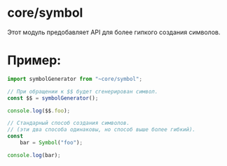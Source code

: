 # core/symbol

Этот модуль предобавляет API для более гипкого создания символов.

# Пример:

```js
import symbolGenerator from "~core/symbol";

// При обращении к $$ будет сгенерирован символ.
const $$ = symbolGenerator();

console.log($$.foo);

// Стандарный способ создания символов.
// (эти два способа одинаковы, но способ выше более гибкий).
const
	bar = Symbol("foo");

console.log(bar);
```
